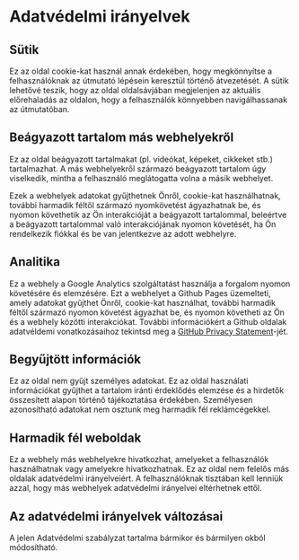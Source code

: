 # Adatvédelmi irányelvek

## Sütik

Ez az oldal cookie-kat használ annak érdekében, hogy megkönnyítse a felhasználóknak az útmutató lépésein keresztül történő átvezetését. A sütik lehetővé teszik, hogy az oldal oldalsávjában megjelenjen az aktuális előrehaladás az oldalon, hogy a felhasználók könnyebben navigálhassanak az útmutatóban.

## Beágyazott tartalom más webhelyekről

Ez az oldal beágyazott tartalmakat (pl. videókat, képeket, cikkeket stb.) tartalmazhat. A más webhelyekről származó beágyazott tartalom úgy viselkedik, mintha a felhasználó meglátogatta volna a másik webhelyet.

Ezek a webhelyek adatokat gyűjthetnek Önről, cookie-kat használhatnak, további harmadik féltől származó nyomkövetést ágyazhatnak be, és nyomon követhetik az Ön interakcióját a beágyazott tartalommal, beleértve a beágyazott tartalommal való interakciójának nyomon követését, ha Ön rendelkezik fiókkal és be van jelentkezve az adott webhelyre.

## Analitika

Ez a webhely a Google Analytics szolgáltatást használja a forgalom nyomon követésére és elemzésére. Ezt a webhelyet a Github Pages üzemelteti, amely adatokat gyűjthet Önről, cookie-kat használhat, további harmadik féltől származó nyomon követést ágyazhat be, és nyomon követheti az Ön és a webhely közötti interakciókat. További információkért a Github oldalak adatvéldemi vonatkozásaihoz tekintsd meg a [GitHub Privacy Statement](https://help.github.com/en/articles/github-privacy-statement)-jét.

## Begyűjtött információk

Ez az oldal nem gyűjt személyes adatokat. Ez az oldal használati információkat gyűjthet a tartalom iránti érdeklődés elemzése és a hirdetők összesített alapon történő tájékoztatása érdekében. Személyesen azonosítható adatokat nem osztunk meg harmadik fél reklámcégekkel.

## Harmadik fél weboldak

Ez a webhely más webhelyekre hivatkozhat, amelyeket a felhasználók használhatnak vagy amelyekre hivatkozhatnak. Ez az oldal nem felelős más oldalak adatvédelmi irányelveiért. A felhasználóknak tisztában kell lenniük azzal, hogy más webhelyek adatvédelmi irányelvei eltérhetnek ettől.

## Az adatvédelmi irányelvek változásai

A jelen Adatvédelmi szabályzat tartalma bármikor és bármilyen okból módosítható.
